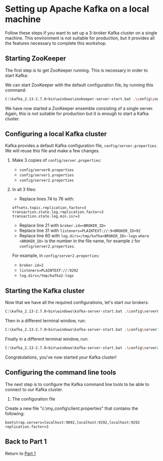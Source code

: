 # Setting up Apache Kafka on a local machine

Follow these steps if you want to set up a 3-broker Kafka cluster on a single machine. This environment is not suitable for production, but it provides all the features necessary to complete this workshop.

## Starting ZooKeeper

The first step is to get ZooKeeper running. This is necessary in order to start Kafka:

We can start ZooKeeper with the default configuration file, by running this command:

```sh
C:\kafka_2.13-2.7.0>bin\windows\zookeeper-server-start.bat .\config\zookeeper.properties
```

We have now started a ZooKeeper ensemble consisting of a single server. Again, this is not suitable for production but it is enough to start a Kafka cluster.

## Configuring a local Kafka cluster

Kafka provides a default Kafka configuration file, `config/server.properties`. We will reuse this file and make a few changes.

1. Make 3 copies of `config/server.properties`:

    - `config/server0.properties`
    - `config/server1.properties`
    - `config/server2.properties`

2. In all 3 files:
    - Replace lines 74 to 76 with:

    ```properties
    offsets.topic.replication.factor=3
    transaction.state.log.replication.factor=3
    transaction.state.log.min.isr=3
    ```

    - Replace line 21 with `broker.id=<BROKER_ID>`
    - Replace line 31 with `listeners=PLAINTEXT://:9<BROKER_ID>92`
    - Replace line 60 with `log.dirs=/tmp/kafka<BROKER_ID>-logs` 
     `where <BROKER_ID>` is the number in the file name, for example `2` for `config/server2.properties`.

    For example, in `config/server2.properties`:

    - `broker.id=2`
    - `listeners=PLAINTEXT://:9292`
    - `log.dirs=/tmp/kafka2-logs`  

## Starting the Kafka cluster

Now that we have all the required configurations, let's start our brokers:

```sh
C:\kafka_2.13-2.7.0>bin\windows\kafka-server-start.bat .\config\server0.properties
```

Then in a different terminal window, run:

```sh
C:\kafka_2.13-2.7.0>bin\windows\kafka-server-start.bat .\config\server1.properties
```

Finally in a different terminal window, run:
```sh
C:\kafka_2.13-2.7.0>bin\windows\kafka-server-start.bat .\config\server2.properties
```

Congratulations, you've now started your Kafka cluster!

## Configuring the command line tools

The next step is to configure the Kafka command line tools to be able to connect to our Kafka cluster.

1. The configuration file

Create a new file "c:\my_config\client.properties"  that contains the following:

```properties
bootstrap.servers=localhost:9092,localhost:9192,localhost:9292
replication.factor=3
```

## Back to Part 1

Return to [Part 1](../part1/README.md)
